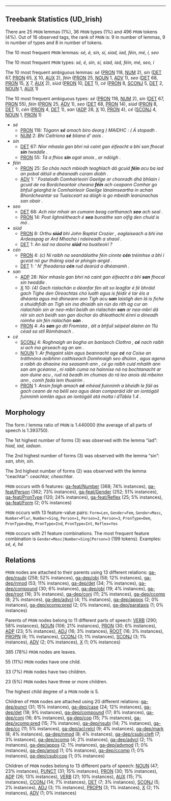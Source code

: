 

--------------------------------------------------------------------------------

## Treebank Statistics (UD_Irish)

There are 25 `PRON` lemmas (1%), 36 `PRON` types (1%) and 496 `PRON` tokens (4%).
Out of 16 observed tags, the rank of `PRON` is: 9 in number of lemmas, 9 in number of types and 8 in number of tokens.

The 10 most frequent `PRON` lemmas: <em>sé, é, sin, sí, siad, iad, féin, mé, í, seo</em>

The 10 most frequent `PRON` types:  <em>sé, é, sin, sí, siad, iad, féin, mé, seo, í</em>

The 10 most frequent ambiguous lemmas: <em>sé</em> ([PRON]() 118, [NUM]() 2), <em>sin</em> ([DET]() 67, [PRON]() 65, [X]() 10, [AUX]() 2), <em>féin</em> ([PRON]() 25, [NOUN]() 1, [ADV]() 1), <em>seo</em> ([DET]() 68, [PRON]() 15, [X]() 7, [AUX]() 2), <em>siúd</em> ([PRON]() 10, [DET]() 1), <em>cé</em> ([PRON]() 8, [SCONJ]() 5, [DET]() 2, [NOUN]() 1, [AUX]() 1)

The 10 most frequent ambiguous types:  <em>sé</em> ([PRON]() 118, [NUM]() 2), <em>sin</em> ([DET]() 67, [PRON]() 55), <em>féin</em> ([PRON]() 25, [ADV]() 1), <em>seo</em> ([DET]() 68, [PRON]() 14), <em>siúd</em> ([PRON]() 8, [DET]() 1), <em>cén</em> ([PRON]() 4, [DET]() 1), <em>san</em> ([ADP]() 28, [X]() 10, [PRON]() 4), <em>cé</em> ([SCONJ]() 4, [NOUN]() 1, [PRON]() 1)


* <em>sé</em>
  * [PRON]() 118: <em>Tógann <b>sé</b> amach biro dearg ) MAIDHC : ( Á stopadh .</em>
  * [NUM]() 2: <em>Bhí Caitríona <b>sé</b> bliana d' aois .</em>
* <em>sin</em>
  * [DET]() 67: <em>Níor mhasla gan bhrí ná caint gan éifeacht a bhí san fhocal <b>sin</b> twaddle .</em>
  * [PRON]() 55: <em>Tá a fhios <b>sin</b> agat anois , ar ndóigh .</em>
* <em>féin</em>
  * [PRON]() 25: <em>Sa chás nach mbíodh teaghlach dá gcuid <b>féin</b> acu ba iad an pobal áitiúil a dhéanadh cúram díobh .</em>
  * [ADV]() 1: <em>' Fostaíodh Comhairleoirí Gaeilge ar chonradh dhá bhliain i gcuid de na Bordcheantair cheana <b>féin</b> ach ceapann Comhar go bhfuil géarghá le Comhairleoir Gaeilge lánaimseartha in achan Bhordcheantar sa Tuaisceart sa dóigh is go mbeidh leanúnachas san obair .</em>
* <em>seo</em>
  * [DET]() 68: <em>Ach níor mhair an cumann beag carthanach <b>seo</b> ach seal .</em>
  * [PRON]() 14: <em>Post ilghnéitheach é <b>seo</b> bunaithe san oifig den chuid is mó .</em>
* <em>siúd</em>
  * [PRON]() 8: <em>Orthu <b>siúd</b> bhí John Baptist Crozier , eaglaiseach a bhí ina Ardeaspag ar Ard Mhacha i ndeireadh a shaoil .</em>
  * [DET]() 1: <em>An iad na daoine <b>siúd</b> na buaiteoirí ?</em>
* <em>cén</em>
  * [PRON]() 4: <em>(c) Ní raibh na seandálaithe féin cinnte <b>cén</b> tréimhse a bhí i gceist nó gur tháinig siad ar phingin airgid .</em>
  * [DET]() 1: <em>' N' fheadarsa <b>cén</b> rud dearúd a dhéanamh .</em>
* <em>san</em>
  * [ADP]() 28: <em>Níor mhasla gan bhrí ná caint gan éifeacht a bhí <b>san</b> fhocal sin twaddle .</em>
  * [X]() 10: <em>(4) Gach rialachán a déanfar fén alt so leagfar é fé bhráid gach Tighe den Oireachtas chó luath agus is féidir é tar éis a dhéanta agus má dhineann aon Tigh acu <b>san</b> laistigh den lá is fiche a shuidhfidh an Tigh sin ina dhiaidh sin rún do rith ag cur an rialacháin sin ar nea-mbrí beidh an rialachán <b>san</b> ar nea-mbrí dá réir sin ach beidh san gan dochar do dhleathacht éinní a dineadh roimhe sin fén rialachán <b>san</b> .</em>
  * [PRON]() 4: <em>As <b>san</b> go dtí Fromista , áit a bhfuil séipéal álainn ón 11ú céad sa stíl Rómhánach .</em>
* <em>cé</em>
  * [SCONJ]() 4: <em>Roghnaigh an bogha an banlaoch Clothra , <b>cé</b> nach raibh sí ach ina girseach ag an am .</em>
  * [NOUN]() 1: <em>Ar fhágaint slán agus beannacht age <b>cé</b> na Coise an tráthnóna aoibhinn caithiseach Domhnaigh seo dhúinn , agus agena a raibh do dhaoine ina seasamh ann , cé go raibh cuid mhaith ann san am gcéanna , ní raibh cuma na hainnise ná na bochtanacht ar aon duine acu , rud ná beadh im chumas do rá leo anois dá mbeinn ann , comh fada lem thuairim .</em>
  * [PRON]() 1: <em>Ansin faigh amach <b>cé</b> mhéad fuinnimh a bheidh le fáil as gach ceann de na béilí seo agus déan comparáid idir an iontógáil fuinnimh iomlán agus an iontógáil atá molta i dTábla 1.4 .</em>

## Morphology

The form / lemma ratio of `PRON` is 1.440000 (the average of all parts of speech is 1.393750).

The 1st highest number of forms (3) was observed with the lemma “iad”: <em>hiad, iad, iadsan</em>.

The 2nd highest number of forms (3) was observed with the lemma “sin”: <em>san, shin, sin</em>.

The 3rd highest number of forms (2) was observed with the lemma “ceachtar”: <em>ceachtar, cheachtar</em>.

`PRON` occurs with 6 features: [ga-feat/Number]() (368; 74% instances), [ga-feat/Person]() (362; 73% instances), [ga-feat/Gender]() (252; 51% instances), [ga-feat/PronType]() (120; 24% instances), [ga-feat/Reflex]() (25; 5% instances), [ga-feat/Form]() (2; 0% instances)

`PRON` occurs with 13 feature-value pairs: `Form=Len`, `Gender=Fem`, `Gender=Masc`, `Number=Plur`, `Number=Sing`, `Person=1`, `Person=2`, `Person=3`, `PronType=Dem`, `PronType=Emp`, `PronType=Ind`, `PronType=Int`, `Reflex=Yes`

`PRON` occurs with 21 feature combinations.
The most frequent feature combination is `Gender=Masc|Number=Sing|Person=3` (199 tokens).
Examples: <em>sé, é, hé</em>


## Relations

`PRON` nodes are attached to their parents using 13 different relations: [ga-dep/nsubj]() (258; 52% instances), [ga-dep/obj]() (58; 12% instances), [ga-dep/nmod]() (53; 11% instances), [ga-dep/det]() (34; 7% instances), [ga-dep/compound]() (30; 6% instances), [ga-dep/obl]() (19; 4% instances), [ga-dep/root]() (16; 3% instances), [ga-dep/conj]() (11; 2% instances), [ga-dep/ccomp]() (8; 2% instances), [ga-dep/advcl]() (4; 1% instances), [ga-dep/appos]() (2; 0% instances), [ga-dep/xcomp:pred]() (2; 0% instances), [ga-dep/parataxis]() (1; 0% instances)

Parents of `PRON` nodes belong to 11 different parts of speech: [VERB]() (290; 58% instances), [NOUN]() (106; 21% instances), [PRON]() (30; 6% instances), [ADP]() (23; 5% instances), [ADJ]() (16; 3% instances), [ROOT]() (16; 3% instances), [PROPN]() (6; 1% instances), [CCONJ]() (3; 1% instances), [SCONJ]() (3; 1% instances), [ADV]() (2; 0% instances), [X]() (1; 0% instances)

385 (78%) `PRON` nodes are leaves.

55 (11%) `PRON` nodes have one child.

33 (7%) `PRON` nodes have two children.

23 (5%) `PRON` nodes have three or more children.

The highest child degree of a `PRON` node is 5.

Children of `PRON` nodes are attached using 20 different relations: [ga-dep/punct]() (31; 15% instances), [ga-dep/case]() (24; 12% instances), [ga-dep/det]() (18; 9% instances), [ga-dep/compound]() (17; 8% instances), [ga-dep/conj]() (16; 8% instances), [ga-dep/cop]() (15; 7% instances), [ga-dep/xcomp:pred]() (15; 7% instances), [ga-dep/nsubj]() (14; 7% instances), [ga-dep/cc]() (11; 5% instances), [ga-dep/acl:relcl]() (9; 4% instances), [ga-dep/mark]() (8; 4% instances), [ga-dep/nmod]() (8; 4% instances), [ga-dep/csubj:cleft]() (7; 3% instances), [ga-dep/xcomp]() (4; 2% instances), [ga-dep/advcl]() (2; 1% instances), [ga-dep/appos]() (2; 1% instances), [ga-dep/advmod]() (1; 0% instances), [ga-dep/amod]() (1; 0% instances), [ga-dep/ccomp]() (1; 0% instances), [ga-dep/csubj:cop]() (1; 0% instances)

Children of `PRON` nodes belong to 13 different parts of speech: [NOUN]() (47; 23% instances), [PUNCT]() (31; 15% instances), [PRON]() (30; 15% instances), [ADP]() (26; 13% instances), [VERB]() (21; 10% instances), [AUX]() (15; 7% instances), [CCONJ]() (14; 7% instances), [DET]() (7; 3% instances), [SCONJ]() (5; 2% instances), [ADJ]() (3; 1% instances), [PROPN]() (3; 1% instances), [X]() (2; 1% instances), [ADV]() (1; 0% instances)

